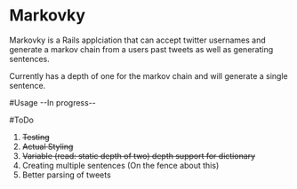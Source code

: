 # Markovky

Markovky is a Rails applciation that can accept twitter usernames and generate a markov chain from a users past tweets as well as generating sentences.

Currently has a depth of one for the markov chain and will generate a single sentence.

#Usage
--In progress--

#ToDo

1. ~~Testing~~
2. ~~Actual Styling~~
3. ~~Variable (read: static depth of two) depth support for dictionary~~
4. Creating multiple sentences (On the fence about this)
5. Better parsing of tweets
